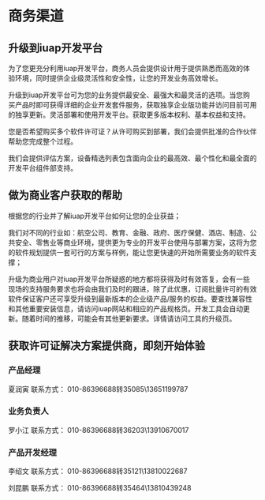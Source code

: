 # 商务渠道

## 升级到iuap开发平台

为了您更充分利用iuap开发平台，商务人员会提供设计用于提供熟悉而高效的体验环境，同时提供企业级灵活性和安全性，让您的开发业务高效增长。

升级到iuap开发平台可为您的业务提供最安全、最强大和最灵活的选项。当您购买产品时即可获得详细的企业开发套件服务，获取独享企业版功能并访问目前可用的独享更新。灵活部署和使用开发平台。获取更多版本权利、基本权益和支持。

您是否希望购买多个软件许可证？从许可购买到部署，我们会提供批准的合作伙伴帮助您完成整个过程。

我们会提供评估方案，设备精选列表包含面向企业的最高效、最个性化和最全面的开发平台组件部支持。

## 做为商业客户获取的帮助

根据您的行业并了解iuap开发平台如何让您的企业获益；

我们对不同的行业如：航空公司、教育、金融、政府、医疗保健、酒店、制造、公共安全、零售业等商业环境，提供更为专业的开发平台使用与部署方案，这将为您的软件规划提供一套可行的方案与样例，能让您更快速的开始所需要业务的软件支撑；

升级为商业用户对iuap开发平台所疑惑的地方都将获得及时有效答复，会有一些现场的支持服务要求也将会由我们及时的跟进，除了此优惠，订阅批量许可的有效软件保证客户还可享受升级到最新版本的企业级产品/服务的权益。要查找兼容性和其他重要安装信息，请访问iuap网站和相应的产品规格页。开发工具会自动更新。随着时间的推移，可能会有其他更新要求。详情请访问工具的升级页。 

## 获取许可证解决方案提供商，即刻开始体验


### 产品经理	

夏润寅	联系方式： 010-86396688转35085\13651199787

### 业务负责人	

罗小江	联系方式： 010-86396688转36203\13910670017

### 产品开发经理

李绍文	联系方式： 010-86396688转35121\13810022687

刘昆鹏	联系方式： 010-86396688转35464\13810439248
